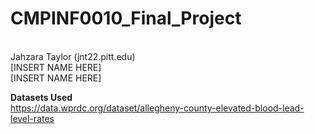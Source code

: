 # CMPINF0010_Final_Project
<br> Jahzara Taylor (jnt22.pitt.edu)
<br> [INSERT NAME HERE]
<br> [INSERT NAME HERE]

**Datasets Used**
<br> https://data.wprdc.org/dataset/allegheny-county-elevated-blood-lead-level-rates
